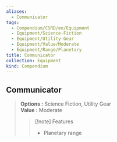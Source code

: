 ```yaml
---
aliases:
  - Communicator
tags:
  - Compendium/CSRD/en/Equipment
  - Equipment/Science-Fiction
  - Equipment/Utility-Gear
  - Equipment/Value/Moderate
  - Equipment/Range/Planetary
title: Communicator
collection: Equipment
kind: Compendium
---
```

## Communicator  
  
>  
> **Options :** Science Fiction, Utility Gear  
> **Value :** Moderate  
>>[!note] Features  
>> - Planetary range